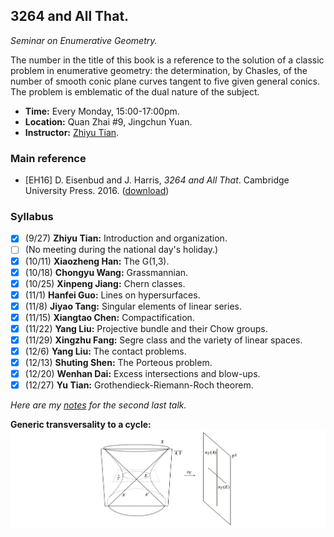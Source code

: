## 3264 and All That.

_Seminar on Enumerative Geometry._

The number in the title of this book is a reference to the solution of a classic problem in enumerative geometry: the determination, by Chasles, of the number of smooth conic plane curves tangent to five given general conics. The problem is emblematic of the dual nature of the subject.

- **Time:** Every Monday, 15:00-17:00pm.
- **Location:** Quan Zhai #9, Jingchun Yuan.
- **Instructor:** [Zhiyu Tian](http://faculty.bicmr.pku.edu.cn/~tianzhiyu/).

### Main reference

- [EH16] D. Eisenbud and J. Harris, _3264 and All That_. Cambridge University Press. 2016. ([download](././3264.pdf))

### Syllabus

- [x] (9/27) **Zhiyu Tian:** Introduction and organization.
- [ ] (No meeting during the national day's holiday.)
- [x] (10/11) **Xiaozheng Han:** The G(1,3).
- [x] (10/18) **Chongyu Wang:** Grassmannian.
- [x] (10/25) **Xinpeng Jiang:** Chern classes.
- [x] (11/1) **Hanfei Guo:** Lines on hypersurfaces.
- [x] (11/8) **Jiyao Tang:** Singular elements of linear series.
- [x] (11/15) **Xiangtao Chen:** Compactification.
- [x] (11/22) **Yang Liu:** Projective bundle and their Chow groups.
- [x] (11/29) **Xingzhu Fang:** Segre class and the variety of linear spaces.
- [x] (12/6) **Yang Liu:** The contact problems.
- [x] (12/13) **Shuting Shen:** The Porteous problem.
- [x] (12/20) **Wenhan Dai:** Excess intersections and blow-ups.
- [x] (12/27) **Yu Tian:** Grothendieck-Riemann-Roch theorem.

_Here are my [notes](././1220notes.pdf) for the second last talk._

**Generic transversality to a cycle:**
![transversality](././pic.png)